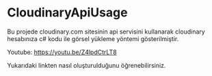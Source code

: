 # CloudinaryApiUsage

Bu projede cloudinary.com sitesinin api servisini kullanarak cloudinary hesabınıza c# kodu ile görsel yükleme yöntemi gösterilmiştir.

Youtube: https://youtu.be/Z4lpdCtrLT8

Yukarıdaki linkten nasıl oluşturulduğunu öğrenebilirsiniz.
